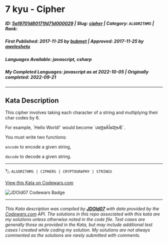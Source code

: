 # 7 kyu - Cipher

##### **ID**: [5a19701d80171fd71d000029](https://www.codewars.com/kata/5a19701d80171fd71d000029) | **Slug**: [cipher](https://www.codewars.com/kata/5a19701d80171fd71d000029) | **Category**: `ALGORITHMS` | **Rank**: <span style="color:white">7 kyu</span>

##### **First Published**: 2017-11-25 ***by*** [bubmet](https://www.codewars.com/users/bubmet) | **Approved**: 2017-11-25 ***by*** [aweleshetu](https://www.codewars.com/users/aweleshetu)

##### **Languages Available**: javascript, csharp

##### **My Completed Languages**: javascript ***as at*** 2022-10-05 | **Originally completed**: 2022-09-21

---

## Kata Description


<p>This cipher involves taking each character of a string and multiplying their char codes by 6.</p>



<p>For example, `Hello World!` would become `ưɞʈʈʚÀȊʚʬʈɘÆ`.</p>



<p>You must write two functions:<br>

`encode` to encode a given string,<br>

`decode` to decode a given string.</p>

---


🏷 `ALGORITHMS | CIPHERS | CRYPTOGRAPHY | STRINGS`


[View this Kata on Codewars.com](https://www.codewars.com/kata/5a19701d80171fd71d000029)

![](https://www.codewars.com/users/jdold07/badges/large "JDOld07 Codewars Badge")

---

###### *This Kata description was compiled by [**JDOld07**](https://tpstech.dev) with data provided by the [Codewars.com](https://www.codewars.com) API.  The solutions in this repo associated with this kata are my solutions unless otherwise noted in the code file.  Test cases are generally those as provided in the Kata, but may include additional test cases I created while coding my solution.  My solutions are not always commented as the solutions are rarely submitted with comments.*

